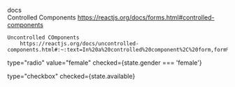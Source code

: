 docs    
    Controlled Components
        https://reactjs.org/docs/forms.html#controlled-components

    Uncontrolled COmponents
        https://reactjs.org/docs/uncontrolled-components.html#:~:text=In%20a%20controlled%20component%2C%20form,form%20values%20from%20the%20DOM.        

type="radio"
    value="female"
    checked={state.gender === 'female'}

type="checkbox"
    checked={state.available}